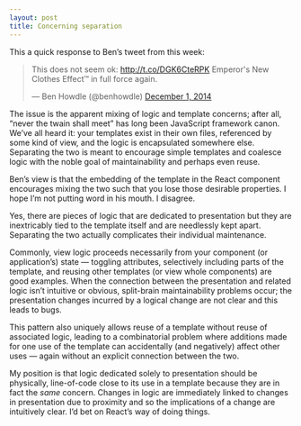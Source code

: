 ```yaml
---
layout: post
title: Concerning separation
---
```

This a quick response to Ben’s tweet from this week:

<blockquote class="twitter-tweet" lang="en"><p>This does not seem ok:&#10;&#10;<a href="http://t.co/DGK6CteRPK">http://t.co/DGK6CteRPK</a>&#10;&#10;Emperor&#39;s New Clothes Effect™ in full force again.</p>&mdash; Ben Howdle (@benhowdle) <a href="https://twitter.com/benhowdle/status/539454010387070977">December 1, 2014</a></blockquote>
<script async src="//platform.twitter.com/widgets.js" charset="utf-8"></script>

The issue is the apparent mixing of logic and template concerns; after all, “never the twain shall meet” has long been JavaScript framework canon. We’ve all heard it: your templates exist in their own files, referenced by some kind of view, and the logic is encapsulated somewhere else. Separating the two is meant to encourage simple templates and coalesce logic with the noble goal of maintainability and perhaps even reuse.

Ben’s view is that the embedding of the template in the React component encourages mixing the two such that you lose those desirable properties. I hope I’m not putting word in his mouth. I disagree.

Yes, there are pieces of logic that are dedicated to presentation but they are inextricably tied to the template itself and are needlessly kept apart. Separating the two actually complicates their individual maintenance.

Commonly, view logic proceeds necessarily from your component (or application’s) state — toggling attributes, selectively including parts of the template, and reusing other templates (or view whole components) are good examples. When the connection between the presentation and related logic isn’t intuitive or obvious, split-brain maintainability problems occur; the presentation changes incurred by a logical change are not clear and this leads to bugs.

This pattern also uniquely allows reuse of a template without reuse of associated logic, leading to a combinatorial problem where additions made for one use of the template can accidentally (and negatively) affect other uses — again without an explicit connection between the two. 

My position is that logic dedicated solely to presentation should be physically, line-of-code close to its use in a template because they are in fact the *same* concern. Changes in logic are immediately linked to changes in presentation due to proximity and so the implications of a change are intuitively clear. I’d bet on React’s way of doing things.